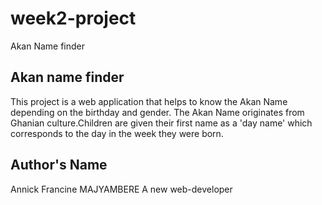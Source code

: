 # week2-project
 Akan Name finder
## Akan name finder
 This project is a web application that helps to know the Akan Name depending on the birthday and gender.
 The Akan Name originates from Ghanian culture.Children are given their first name as a 'day name' which corresponds to the day in the week they were born.
 ## Author's Name
 Annick Francine MAJYAMBERE 
 A new web-developer

